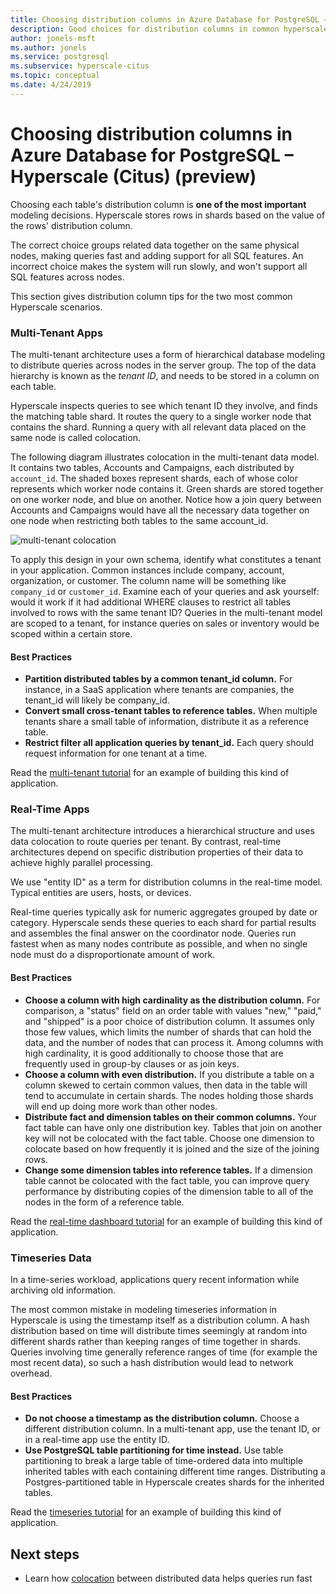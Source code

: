 ```yaml
---
title: Choosing distribution columns in Azure Database for PostgreSQL – Hyperscale (Citus) (preview)
description: Good choices for distribution columns in common hyperscale scenarios
author: jonels-msft
ms.author: jonels
ms.service: postgresql
ms.subservice: hyperscale-citus
ms.topic: conceptual
ms.date: 4/24/2019
---
```


# Choosing distribution columns in Azure Database for PostgreSQL – Hyperscale (Citus) (preview)

Choosing each table's distribution column is **one of the most important** modeling decisions. Hyperscale stores rows in shards based on the value of the rows' distribution column.

The correct choice groups related data together on the same physical nodes, making queries fast and adding support for all SQL features. An incorrect choice makes the system will run slowly, and won't support all SQL features across nodes.

This section gives distribution column tips for the two most common Hyperscale
scenarios.

### Multi-Tenant Apps

The multi-tenant architecture uses a form of hierarchical database modeling to
distribute queries across nodes in the server group.  The top of the data
hierarchy is known as the *tenant ID*, and needs to be stored in a column on
each table.

Hyperscale inspects queries to see which tenant ID they involve, and finds the matching table shard. It
routes the query to a single worker node that contains the shard. Running a query with
all relevant data placed on the same node is called colocation.

The following diagram illustrates colocation in the multi-tenant data
model. It contains two tables, Accounts and Campaigns, each distributed
by `account_id`. The shaded boxes represent shards, each of whose color
represents which worker node contains it. Green shards are stored
together on one worker node, and blue on another. Notice how a join
query between Accounts and Campaigns would have all the necessary data
together on one node when restricting both tables to the same
account\_id.

![multi-tenant
colocation](media/concepts-hyperscale-choosing-distribution-column/multi-tenant-colocation.png)

To apply this design in your own schema, identify
what constitutes a tenant in your application. Common instances include
company, account, organization, or customer. The column name will be
something like `company_id` or `customer_id`. Examine each of your
queries and ask yourself: would it work if it had additional WHERE
clauses to restrict all tables involved to rows with the same tenant ID?
Queries in the multi-tenant model are scoped to a tenant, for
instance queries on sales or inventory would be scoped within a certain
store.

#### Best Practices

-   **Partition distributed tables by a common tenant\_id column.** For
    instance, in a SaaS application where tenants are companies, the
    tenant\_id will likely be company\_id.
-   **Convert small cross-tenant tables to reference tables.** When
    multiple tenants share a small table of information, distribute it
    as a reference table.
-   **Restrict filter all application queries by tenant\_id.** Each
    query should request information for one tenant at a time.

Read the [multi-tenant
tutorial](./tutorial-design-database-hyperscale-multi-tenant.md) for an example of
building this kind of application.

### Real-Time Apps

The multi-tenant architecture introduces a hierarchical structure
and uses data colocation to route queries per tenant. By contrast, real-time
architectures depend on specific distribution properties of their data
to achieve highly parallel processing.

We use "entity ID" as a term for distribution columns in the real-time
model. Typical entities are users, hosts, or devices.

Real-time queries typically ask for numeric aggregates grouped by date or
category. Hyperscale sends these queries to each shard for partial results and
assembles the final answer on the coordinator node. Queries run fastest when as
many nodes contribute as possible, and when no single node must do a
disproportionate amount of work.

#### Best Practices

-   **Choose a column with high cardinality as the distribution
    column.** For comparison, a \"status\" field on an order table with
    values "new," "paid," and "shipped" is a poor choice of
    distribution column. It assumes only those few values, which limits the number of shards that can hold
    the data, and the number of nodes that can process it. Among columns
    with high cardinality, it is good additionally to choose those that
    are frequently used in group-by clauses or as join keys.
-   **Choose a column with even distribution.** If you distribute a
    table on a column skewed to certain common values, then data in the
    table will tend to accumulate in certain shards. The nodes holding
    those shards will end up doing more work than other nodes.
-   **Distribute fact and dimension tables on their common columns.**
    Your fact table can have only one distribution key. Tables that join
    on another key will not be colocated with the fact table. Choose
    one dimension to colocate based on how frequently it is joined and
    the size of the joining rows.
-   **Change some dimension tables into reference tables.** If a
    dimension table cannot be colocated with the fact table, you can
    improve query performance by distributing copies of the dimension
    table to all of the nodes in the form of a reference table.

Read the [real-time dashboard
tutorial](./tutorial-design-database-hyperscale-realtime.md) for an example of
building this kind of application.

### Timeseries Data

In a time-series workload, applications query recent information while
archiving old information.

The most common mistake in modeling timeseries information in Hyperscale is
using the timestamp itself as a distribution column. A hash distribution based
on time will distribute times seemingly at random into different shards rather
than keeping ranges of time together in shards. Queries involving time
generally reference ranges of time (for example the most recent data), so such
a hash distribution would lead to network overhead.

#### Best Practices

-   **Do not choose a timestamp as the distribution column.** Choose a
    different distribution column. In a multi-tenant app, use the tenant
    ID, or in a real-time app use the entity ID.
-   **Use PostgreSQL table partitioning for time instead.** Use table
    partitioning to break a large table of time-ordered data into
    multiple inherited tables with each containing different time
    ranges.  Distributing a Postgres-partitioned table in Hyperscale
    creates shards for the inherited tables.

Read the [timeseries tutorial](https://aka.ms/hyperscale-tutorial-timeseries)
for an example of building this kind of application.

## Next steps
- Learn how [colocation](concepts-hyperscale-colocation.md) between distributed data helps queries run fast
